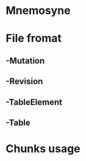 Mnemosyne
=========


File fromat
==========

  -Mutation 
  ---------
  
  -Revision
  ---------
  
  -TableElement
  -------------
  
  -Table
  ------
  
  
Chunks usage
============


